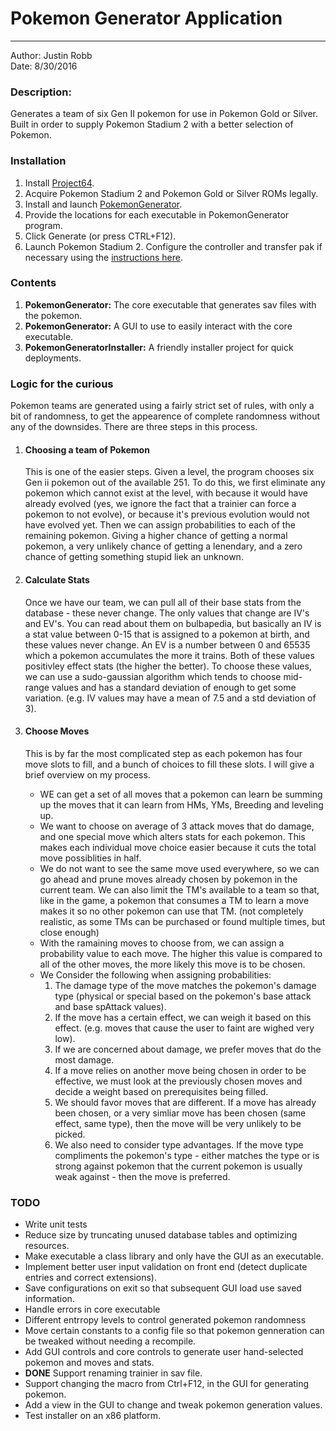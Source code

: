 <h1>Pokemon Generator Application</h1>
<hr />

Author: Justin Robb <br>
Date: 8/30/2016

<h3>Description:</h3>
Generates a team of six Gen II pokemon for use in Pokemon Gold or Silver.
Built in order to supply Pokemon Stadium 2 with a better selection of Pokemon.

<h3>Installation</h3>
<ol>
    <li>Install <a href="http://www.pj64-emu.com/">Project64</a>.</li>
	<li>Acquire Pokemon Stadium 2 and Pokemon Gold or Silver ROMs legally.</li>
	<li>Install and launch <a href="https://github.com/Reptarsrage/Pok-mon-Generator/releases/tag/1.0">PokemonGenerator</a>.</li>
	<li>Provide the locations for each executable in PokemonGenerator program.</li>
    <li>Click Generate (or press CTRL+F12).</li>
    <li>Launch Pokemon Stadium 2. Configure the controller and transfer pak if necessary using the <a href="https://forums.emulator-zone.com/showthread.php?t=2449">instructions here</a>.</li>
</ol>

<h3>Contents</h3>
<ol>
    <li><b>PokemonGenerator:</b> The core executable that generates sav files with the pokemon.</li>
    <li><b>PokemonGenerator:</b> A GUI to use to easily interact with the core executable.</li>
    <li><b>PokemonGeneratorInstaller:</b> A friendly installer project for quick deployments.</li>
</ol>

<h3>Logic for the curious</h3>
<p>
    Pokemon teams are generated using a fairly strict set of rules, with only a bit of randomness,
    to get the appearence of complete randomness without any of the downsides. There are three steps in this process.
</p>
<ol>
    <li>
        <h4>Choosing a team of Pokemon</h4>
        <p>
            This is one of the easier steps. Given a level,
            the program chooses six Gen ii pokemon out of the available 251.
            To do this, we first eliminate any pokemon which cannot exist at the level,
            with because it would have already evolved
            (yes, we ignore the fact that a trainier can force a pokemon to not evolve), or because it's previous evolution
            would not have evolved yet. Then we can assign probabilities to each of the remaining pokemon.
            Giving a higher chance of getting a normal pokemon, a very unlikely chance of getting a lenendary, and a zero
            chance of getting something  stupid liek an unknown.
        </p>
    </li>
    <li>
        <h4>Calculate Stats</h4>
        <p>
            Once we have our team, we can pull all of their base stats from the database - these never change. The only
            values that change are IV's and EV's. You can read about them on bulbapedia, but basically an IV is a
            stat value between 0-15 that is assigned to a pokemon at birth, and these values never change. An EV is a
            number between 0 and 65535 which a pokemon accumulates the more it trains. Both of these values positivley
            effect stats (the higher the better). To choose these values, we can use a sudo-gaussian algorithm which
            tends to choose mid-range values and has a standard deviation of enough to get some variation.
            (e.g. IV values may have a mean of 7.5 and a std deviation of 3).
        </p>
    </li>
    <li>
        <h4>Choose Moves</h4>
        <p>
            This is by far the most complicated step as each pokemon has four move slots to fill, and a bunch of choices
            to fill these slots. I will give a brief overview on my process.
            <ul>
                <li>
                    WE can get a set of all moves that a pokemon can learn be summing up the
                    moves that it can learn from HMs, YMs, Breeding and leveling up.
                </li>
                <li>
                    We want to choose on average of 3 attack moves that do damage,
                    and one special move which alters stats for each pokemon.
                    This makes each individual move choice easier because it cuts the total move possiblities in half.
                </li>
                <li>
                    We do not want to see the same move used everywhere, so we can go ahead and prune moves already chosen by
                    pokemon in the current team. We can also limit the TM's available to a team so that, like in the game, a pokemon
                    that consumes a TM to learn a move makes it so no other pokemon can use that TM. (not completely realistic, as some
                    TMs can be purchased or found multiple times, but close enough)
                </li>
                <li>
                    With the ramaining moves to choose from, we can assign a probability value to each move.
                    The higher this value is compared to all of the other moves, the more likely this move is to be chosen.
                </li>
                <li>
                    We Consider the following when assigning probabilities:
                    <ol>
                        <li>
                            The damage type of the move matches the pokemon's damage type
                            (physical or special based on the pokemon's base attack and base spAttack values).
                        </li>
                        <li>
                            If the move has a certain effect, we can weigh it based on this effect.
                            (e.g. moves that cause the user to faint are wighed very low).
                        </li>
                        <li>
                            If we are concerned about damage, we prefer moves that do the most damage.
                        </li>
                        <li>
                            If a move relies on another move being chosen in order to be effective,
                            we must look at the previously chosen moves and decide a weight based on prerequisites being filled.
                        </li>
                        <li>
                            We should favor moves that are different. If a move has already been chosen,
                            or a very simliar move has been chosen (same effect, same type),
                            then the move will be very unlikely to be picked.
                        </li>
                        <li>
                            We also need to consider type advantages. If the move type compliments the pokemon's type
                             - either matches the type or is strong against pokemon that the current pokemon is usually weak against -
                            then the move is preferred.
                        </li>
                    </ol>
                </li>
            </ul>
        </p>
    </li>
</ol>



<h3>TODO</h3>
<ul>
    <li>Write unit tests</li>
	<li>Reduce size by truncating unused database tables and optimizing resources.</li>
    <li>Make executable a class library and only have the GUI as an executable.</li>
    <li>Implement better user input validation on front end (detect duplicate entries and correct extensions).</li>
    <li>Save configurations on exit so that subsequent GUI load use saved information.</li>
    <li>Handle errors in core executable</li>
    <li>Different entrropy levels to control generated pokemon randomness</li>
    <li>Move certain constants to a config file so that pokemon genneration can be tweaked without needing a recompile.</li>
    <li>Add GUI controls and core controls to generate user hand-selected pokemon and moves and stats.</li>
    <li><b>DONE</b> Support renaming trainier in sav file.</li>
    <li>Support changing the macro from Ctrl+F12, in the GUI for generating pokemon.</li>
    <li>Add a view in the GUI to change and tweak pokemon generation values.</li>
    <li>Test installer on an x86 platform.</li>
</ul>